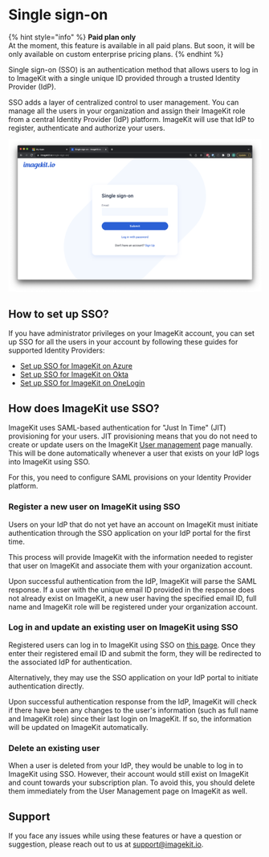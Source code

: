 # Single sign-on

{% hint style="info" %}
**Paid plan only**\
At the moment, this feature is available in all paid plans. But soon, it will be only available on custom enterprise pricing plans.
{% endhint %}

Single sign-on (SSO) is an authentication method that allows users to log in to ImageKit with a single unique ID provided through a trusted Identity Provider (IdP).

SSO adds a layer of centralized control to user management. You can manage all the users in your organization and assign their ImageKit role from a central Identity Provider (IdP) platform. ImageKit will use that IdP to register, authenticate and authorize your users.

![ImageKit SSO login screen](<../../.gitbook/assets/sso-login-screen.png>)


## How to set up SSO?

If you have administrator privileges on your ImageKit account, you can set up SSO for all the users in your account by following these guides for supported Identity Providers:

- [Set up SSO for ImageKit on Azure](sso-azure-setup.md)
- [Set up SSO for ImageKit on Okta](sso-okta-setup.md)
- [Set up SSO for ImageKit on OneLogin](sso-onelogin-setup.md)


## How does ImageKit use SSO?

ImageKit uses SAML-based authentication for "Just In Time" (JIT) provisioning for your users. JIT provisioning means that you do not need to create or update users on the ImageKit [User management](../user-access-management.md) page manually. This will be done automatically whenever a user that exists on your IdP logs into ImageKit using SSO.

For this, you need to configure SAML provisions on your Identity Provider platform.

### Register a new user on ImageKit using SSO

Users on your IdP that do not yet have an account on ImageKit must initiate authentication through the SSO application on your IdP portal for the first time. 

This process will provide ImageKit with the information needed to register that user on ImageKit and associate them with your organization account.

Upon successful authentication from the IdP, ImageKit will parse the SAML response. If a user with the unique email ID provided in the response does not already exist on ImageKit, a new user having the specified email ID, full name and ImageKit role will be registered under your organization account.

### Log in and update an existing user on ImageKit using SSO

Registered users can log in to ImageKit using SSO on [this page](https://imagekit.io/single-sign-on). Once they enter their registered email ID and submit the form, they will be redirected to the associated IdP for authentication. 

Alternatively, they may use the SSO application on your IdP portal to initiate authentication directly.

Upon successful authentication response from the IdP, ImageKit will check if there have been any changes to the user's information (such as full name and ImageKit role) since their last login on ImageKit. If so, the information will be updated on ImageKit automatically. 

### Delete an existing user

When a user is deleted from your IdP, they would be unable to log in to ImageKit using SSO. However, their account would still exist on ImageKit and count towards your subscription plan. To avoid this, you should delete them immediately from the User Management page on ImageKit as well.


## Support

If you face any issues while using these features or have a question or suggestion, please reach out to us at support@imagekit.io.
